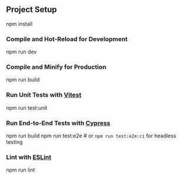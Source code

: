 ## Project Setup

npm install

### Compile and Hot-Reload for Development

npm run dev

### Compile and Minify for Production

npm run build

### Run Unit Tests with [Vitest](https://vitest.dev/)

npm run test:unit

### Run End-to-End Tests with [Cypress](https://www.cypress.io/)

npm run build
npm run test:e2e # or `npm run test:e2e:ci` for headless testing

### Lint with [ESLint](https://eslint.org/)

npm run lint
